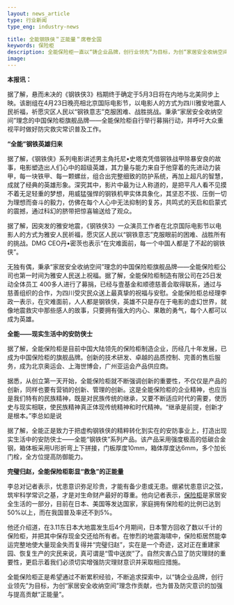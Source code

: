 ```yaml
---
layout: news_article
type: 行业新闻
type_eng: industry-news

title: 全能钢铁侠＂正能量＂席卷全国
keywords: 保险柜
description: 全能保险柜一直以“铸企业品牌，创行业领先”为目标，为创“家居安全收纳空间”理念作贡献，也为普及防灾意识的加强与提高贡献“正能量”。
image: 
---
```

**本报讯：**

据了解，悬而未决的《钢铁侠3》档期终于确定于5月3日将在内地与北美同步上映。该剧组在4月23日晚亮相北京国际电影节，以电影人的方式为四川雅安地震人民祈福，祈愿灾区人民以“钢铁意志”克服困难、战胜挑战。秉承“家居安全收纳空间”理念的中国保险柜旗舰品牌——全能保险柜自行举行募捐行动，并呼吁大众重视平时做好防灾救灾常识普及工作。

**“全能”钢铁英雄归来**

据了解，《钢铁侠》系列电影讲述男主角托尼•史塔克凭借钢铁战甲除暴安良的故事，电影塑造出人们心中的超级英雄，其力量与能力来自于他穿着的先进动力装甲，每一块铁甲、每一颗螺丝，组合出完整细致的防护系统，再加上超凡的智慧，成就了经典的英雄形象。深究其中，影片中最为让人称道的，是把平凡人看不见摸不着无足轻重的梦想，用威猛强悍的钢铁机甲实体具象化，其坚忍不拔、压倒一切为理想而奋斗的毅力，仿佛在每个人心中无法抑制的复苏，共鸣式的天启和启蒙式的震撼，通过科幻的脐带把惊喜输送给了观众。

据了解，因突发的雅安地震，《钢铁侠3》一众演员工作者在北京国际电影节以电影人的方式为雅安人民祈福，愿灾区人民以“钢铁意志”克服眼前的困难、战胜所有的挑战。DMG CEO丹•密茨也表示“在灾难面前，每一个中国人都是了不起的钢铁侠”。

无独有偶，秉承“家居安全收纳空间”理念的中国保险柜旗舰品牌——全能保险柜公司也第一时间为雅安人民送上祝福。据了解，全能保险柜制造有限公司在25日发动全体员工 400多人进行了募捐，已经与壹基金和顺德慈善会取得联系，通过与慈善组织的合作，为四川受灾民众送上最真挚的祝福与安慰。全能保险柜总经理李政一表示，在灾难面前，人人都是钢铁侠，英雄不只是存在于电影的虚幻世界，就像地震救灾中那些感人的故事，只要拥有强大的内心、果敢的勇气，每个人都可以成为英雄。

**全能——现实生活中的安防侠士**

据了解，全能保险柜是目前中国大陆领先的保险柜制造企业，历经几十年发展，已成为中国保险柜的旗舰品牌。创新的技术研发、卓越的品质控制、完善的售后服务，成为北京奥运会、上海世博会，广州亚运会产品供应商。

据悉，从创立第一天开始，全能保险柜就不断强调创新的重要性，不仅仅是产品的创新，同样也要有营销的创新、管理的创新。这是全能保险柜的企业精神，也应当是我们特有的民族精神，既是对民族传统的继承，又要不断适应时代的需要，使历史与现实相联，使民族精神真正体现传统精神和时代精神。“继承是前提，创新才是根本。”李总如是说

据了解，全能正是致力于把虚构钢铁侠的精粹转化到实在的安防事业上，打造出现实生活中的安防侠士——全能“钢铁侠”系列产品。该产品采用强度极高的低碳合金钢，箱体板采用U形折弯上下拼接，门板厚度10mm，箱体厚度达6mm，多个加长门栓，全方位提高防御能力。

**完璧归赵，全能保险柜彰显“救急”的正能量**

李总对记者表示，忧患意识弥足珍贵，才能有备少患或无患。绷紧忧患意识之弦，筑牢科学常识之基，才是对生命财产最好的尊重。他向记者表示，[保险柜](http://www.qnnsafe.com/)是家居安全生活的一部分，目前在日本、美国等发达国家，家庭拥有保险柜的比例已达到50%以上，而在我国普及率还不到5%。

他还介绍道，在3.11东日本大地震发生后4个月期间，日本警方回收了数以千计的保险柜，并把其中保存现金交还给所有者。在惨烈的地震海啸中，保险柜居然能幸运完整地使大量现金失而复得并“完璧归赵”，实在是一个奇迹，这对正在重建家园、恢复生产的灾民来说，真可谓是“雪中送炭”了。自然灾害凸显了防灾理财的重要性，更启示着我们必须切实增强防灾理财意识并采取相应措施。

全能保险柜正是希望通过不断累积经验，不断追求探索中，以“铸企业品牌，创行业领先”为目标，为创“家居安全收纳空间”理念作贡献，也为普及防灾意识的加强与提高贡献“正能量”。
